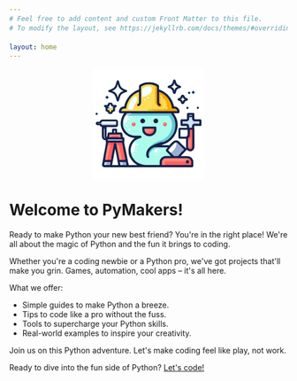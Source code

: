 ```yaml
---
# Feel free to add content and custom Front Matter to this file.
# To modify the layout, see https://jekyllrb.com/docs/themes/#overriding-theme-defaults

layout: home
---
```

<style>
	.mascot {
		display: block;
		margin-left: auto;
		margin-right: auto;
		width: 200px;		
		height: 200px;
	}
</style>
<img src="assets/mascot.png" alt="PyMakers mascot" class="mascot">

<h1>Welcome to PyMakers!</h1>

Ready to make Python your new best friend? You're in the right place! We're all about the magic of Python and the fun it brings to coding.

Whether you're a coding newbie or a Python pro, we've got projects that'll make you grin. Games, automation, cool apps – it's all here.

What we offer:
<ul>
	<li>Simple guides to make Python a breeze.</li>
	<li>Tips to code like a pro without the fuss.</li>
	<li>Tools to supercharge your Python skills.</li>
	<li>Real-world examples to inspire your creativity.</li>
</ul>
Join us on this Python adventure. Let's make coding feel like play, not work.

Ready to dive into the fun side of Python? [Let's code!][intro]
<br><br>

[intro]: https://pymakers.com/introduction/